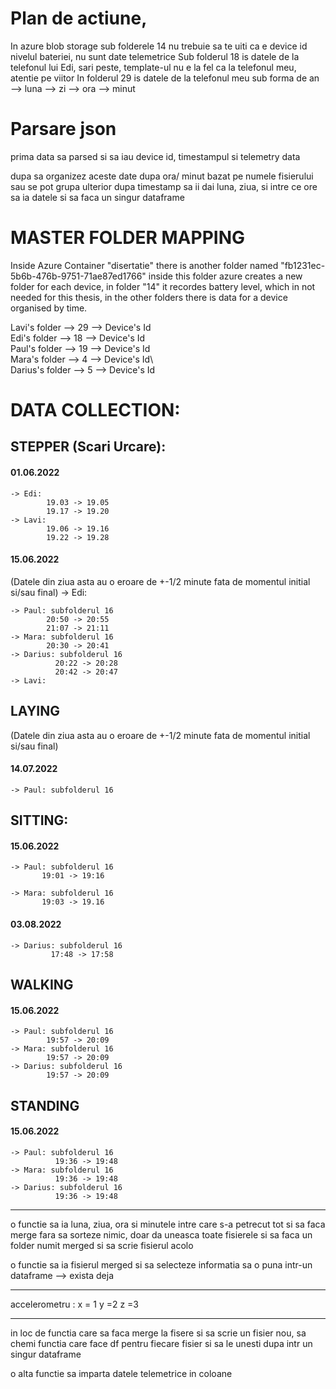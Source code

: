 # Plan de actiune,
 In azure blob storage sub folderele 14 nu trebuie sa te uiti ca e device id  nivelul bateriei, nu sunt date telemetrice
 Sub folderul 18 is datele de la telefonul lui Edi, sari peste, template-ul nu e la fel ca la telefonul meu, atentie pe viitor
 In folderul 29 is datele de la telefonul meu sub forma de an --> luna --> zi --> ora --> minut

 # Parsare json
 prima data sa parsed si sa iau device id, timestampul si telemetry data

 dupa sa organizez aceste date dupa ora/ minut bazat pe numele fisierului sau se pot grupa ulterior dupa timestamp
 sa ii dai luna, ziua, si intre ce ore sa ia datele si sa faca un singur dataframe
# MASTER FOLDER MAPPING
Inside Azure Container "disertatie" there is another folder named "fb1231ec-5b6b-476b-9751-71ae87ed1766"
inside this folder azure creates a new folder for each device, in folder "14" it recordes battery level, 
which in not needed for this thesis, in the other folders there is data for a device organised by time.

Lavi's folder --> 29 --> Device's Id\
Edi's folder  --> 18 --> Device's Id\
Paul's folder --> 19 --> Device's Id\
Mara's folder --> 4 --> Device's Id\    
Darius's folder --> 5 --> Device's Id
# DATA COLLECTION:
 ## STEPPER (Scari Urcare):

#### **01.06.2022**
    -> Edi: 
            19.03 -> 19.05
            19.17 -> 19.20
    -> Lavi: 
            19.06 -> 19.16
            19.22 -> 19.28
#### **15.06.2022**
(Datele din ziua asta au o eroare de +-1/2 minute 
fata de momentul initial si/sau final)
    -> Edi:

    -> Paul: subfolderul 16
            20:50 -> 20:55
            21:07 -> 21:11
    -> Mara: subfolderul 16
            20:30 -> 20:41
    -> Darius: subfolderul 16
              20:22 -> 20:28
              20:42 -> 20:47
    -> Lavi: 
 ## LAYING
 (Datele din ziua asta au o eroare de +-1/2 minute 
fata de momentul initial si/sau final)
#### **14.07.2022**
    -> Paul: subfolderul 16
    

 ## SITTING:
 #### **15.06.2022**
    -> Paul: subfolderul 16
           19:01 -> 19:16
    
    -> Mara: subfolderul 16
           19:03 -> 19.16
 #### **03.08.2022**
    -> Darius: subfolderul 16
             17:48 -> 17:58
            

 ## WALKING
 #### **15.06.2022**

    -> Paul: subfolderul 16
            19:57 -> 20:09
    -> Mara: subfolderul 16
            19:57 -> 20:09
    -> Darius: subfolderul 16
            19:57 -> 20:09
    
 ## STANDING
 #### **15.06.2022**

    -> Paul: subfolderul 16
              19:36 -> 19:48
    -> Mara: subfolderul 16
              19:36 -> 19:48
    -> Darius: subfolderul 16
              19:36 -> 19:48


_________________
o functie sa ia luna, ziua, ora si minutele intre care s-a petrecut tot si sa faca merge fara sa sorteze nimic, doar da uneasca toate fisierele si sa faca un folder numit merged si sa scrie fisierul acolo

o functie sa ia fisierul merged si sa selecteze informatia sa o puna intr-un dataframe --> exista deja 

_______________________________________________
 accelerometru :
 x  = 1
 y =2 
 z =3
__________________________________________________________
in loc de functia care sa faca merge la fisere si sa scrie un fisier nou, 
sa chemi functia care face df pentru fiecare fisier si sa le unesti dupa 
intr un singur dataframe

o alta functie sa imparta datele telemetrice in coloane 